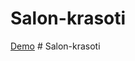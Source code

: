 ﻿# Salon-krasoti
 
[Demo](https://wingleszy.github.io/Salon-krasoti/)
#   S a l o n - k r a s o t i  
 